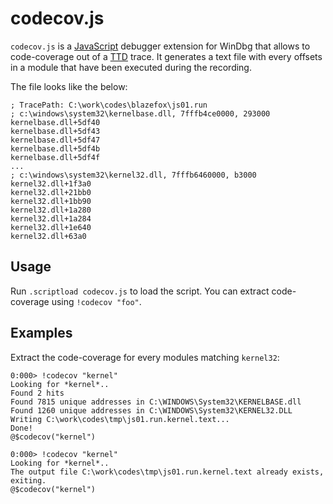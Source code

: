 # codecov.js

`codecov.js` is a [JavaScript](https://docs.microsoft.com/en-us/windows-hardware/drivers/debugger/javascript-debugger-scripting) debugger extension for WinDbg that allows to code-coverage out of a [TTD](https://docs.microsoft.com/en-us/windows-hardware/drivers/debugger/time-travel-debugging-overview) trace. It generates a text file with every offsets in a module that have been executed during the recording.

The file looks like the below:

```text
; TracePath: C:\work\codes\blazefox\js01.run
; c:\windows\system32\kernelbase.dll, 7fffb4ce0000, 293000
kernelbase.dll+5df40
kernelbase.dll+5df43
kernelbase.dll+5df47
kernelbase.dll+5df4b
kernelbase.dll+5df4f
...
; c:\windows\system32\kernel32.dll, 7fffb6460000, b3000
kernel32.dll+1f3a0
kernel32.dll+21bb0
kernel32.dll+1bb90
kernel32.dll+1a280
kernel32.dll+1a284
kernel32.dll+1e640
kernel32.dll+63a0
```

## Usage

Run `.scriptload codecov.js` to load the script. You can extract code-coverage using `!codecov "foo"`.

## Examples

Extract the code-coverage for every modules matching `kernel32`:

```text
0:000> !codecov "kernel"
Looking for *kernel*..
Found 2 hits
Found 7815 unique addresses in C:\WINDOWS\System32\KERNELBASE.dll
Found 1260 unique addresses in C:\WINDOWS\System32\KERNEL32.DLL
Writing C:\work\codes\tmp\js01.run.kernel.text...
Done!
@$codecov("kernel")

0:000> !codecov "kernel"
Looking for *kernel*..
The output file C:\work\codes\tmp\js01.run.kernel.text already exists, exiting.
@$codecov("kernel")
```

